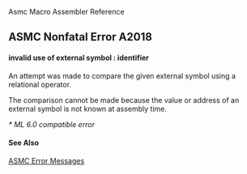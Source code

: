Asmc Macro Assembler Reference

## ASMC Nonfatal Error A2018

#### invalid use of external symbol : identifier

An attempt was made to compare the given external symbol using a relational operator.

The comparison cannot be made because the value or address of an external symbol is not known at assembly time.

_* ML 6.0 compatible error_

#### See Also

[ASMC Error Messages](readme.md)